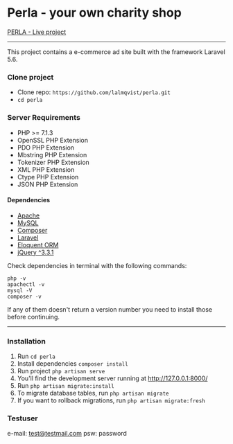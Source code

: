 # Perla - your own charity shop

[PERLA - Live project](http://perla.lindaalmqvist.se/)

***

This project contains a e-commerce ad site built with the framework Laravel 5.6.

### Clone project
* Clone repo: `https://github.com/lalmqvist/perla.git`
* `cd perla`

### Server Requirements
+ PHP >= 7.1.3
+ OpenSSL PHP Extension
+ PDO PHP Extension
+ Mbstring PHP Extension
+ Tokenizer PHP Extension
+ XML PHP Extension
+ Ctype PHP Extension
+ JSON PHP Extension

#### Dependencies
+ [Apache](https://www.apache.org/)
+ [MySQL](https://www.mysql.com)
+ [Composer](https://getcomposer.org/download)
+ [Laravel](https://laravel.com/docs/5.6)
+ [Eloquent ORM](https://laravel.com/docs/5.6/eloquent)
+ [jQuery ^3.3.1](http://jquery.com/download/)

Check dependencies in terminal with the following commands:
```
php -v
apachectl -v
mysql -V
composer -v

```
If any of them doesn't return a version number you need to install those before continuing.

***

### Installation
1. Run `cd perla`
2. Install dependencies `composer install`
3. Run project `php artisan serve`
4. You'll find the development server running at http://127.0.0.1:8000/
5. Run `php artisan migrate:install`
6. To migrate database tables, run `php artisan migrate`
7. If you want to rollback migrations, run `php artisan migrate:fresh`

### Testuser
e-mail: test@testmail.com
psw: password

